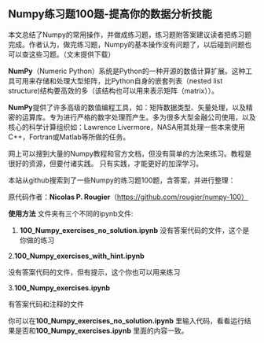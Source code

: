 ## Numpy练习题100题-提高你的数据分析技能

本文总结了Numpy的常用操作，并做成练习题，练习题附答案建议读者把练习题完成。作者认为，做完练习题，Numpy的基本操作没有问题了，以后碰到问题也可以查这些习题。（文末提供下载）

**NumPy**（Numeric Python）系统是Python的一种开源的数值计算扩展。这种工具可用来存储和处理大型矩阵，比Python自身的嵌套列表（nested list structure)结构要高效的多（该结构也可以用来表示矩阵（matrix））。

**NumPy**提供了许多高级的数值编程工具，如：矩阵数据类型、矢量处理，以及精密的运算库。专为进行严格的数字处理而产生。多为很多大型金融公司使用，以及核心的科学计算组织如：Lawrence Livermore，NASA用其处理一些本来使用C++，Fortran或Matlab等所做的任务。

网上可以搜到大量的Numpy教程和官方文档，但没有简单的方法来练习。教程是很好的资源，但要付诸实践。 只有实践，才能更好的加深学习。

本站从github搜索到了一些Numpy的练习题100题，含答案，并进行整理：

原代码作者：**Nicolas P. Rougier**（https://github.com/rougier/numpy-100）

**使用方法**
文件夹有三个不同的ipynb文件:

1. **100_Numpy_exercises_no_solution.ipynb** 
   没有答案代码的文件，这个是你做的练习

2.**100_Numpy_exercises_with_hint.ipynb**

没有答案代码的文件，但有提示，这个你也可以用来练习

3.**100_Numpy_exercises.ipynb**

有答案代码和注释的文件

你可以在**100_Numpy_exercises_no_solution.ipynb** 里输入代码，看看运行结果是否和**100_Numpy_exercises.ipynb** 里面的内容一致。

